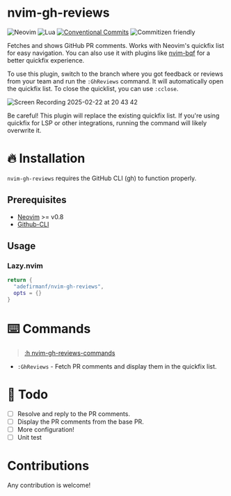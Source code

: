 # nvim-gh-reviews
![Neovim](https://img.shields.io/badge/NeoVim-%2357A143.svg?&style=for-the-badge&logo=neovim&logoColor=white)
![Lua](https://img.shields.io/badge/lua-%232C2D72.svg?style=for-the-badge&logo=lua&logoColor=white)
[![Conventional Commits](https://img.shields.io/badge/Conventional%20Commits-1.0.0-%23FE5196?logo=conventionalcommits&logoColor=white&style=for-the-badge)](https://conventionalcommits.org)
![Commitizen friendly](https://img.shields.io/badge/commitizen-friendly-brightgreen.svg?style=for-the-badge)

Fetches and shows GitHub PR comments. Works with Neovim's quickfix list for easy navigation. You can also use it with plugins like [nvim-bqf](https://github.com/kevinhwang91/nvim-bqf) for a better quickfix experience.

To use this plugin, switch to the branch where you got feedback or reviews from your team and run the `:GhReviews` command. It will automatically 
open the quickfix list. 
To close the quicklist, you can use `:cclose`.  

![Screen Recording 2025-02-22 at 20 43 42](https://github.com/user-attachments/assets/0152040f-b6b8-46d2-8542-90ee2238066e)

Be careful! This plugin will replace the existing quickfix list. If you're using quickfix for LSP or other integrations, running the command will likely overwrite it.


# 🔥 Installation 
`nvim-gh-reviews` requires the GitHub CLI (gh) to function properly.
## Prerequisites
* [Neovim](https://neovim.io/) >= v0.8
* [Github-CLI](https://cli.github.com/)

## Usage
### Lazy.nvim
```lua
return {
  "adefirmanf/nvim-gh-reviews",
  opts = {}
}

```

# ⌨️ Commands
> [:h nvim-gh-reviews-commands]()
- `:GhReviews` - Fetch PR comments and display them in the quickfix list.


# 🌃 Todo
 - [ ] Resolve and reply to the PR comments. 
 - [ ] Display the PR comments from the base PR.
 - [ ] More configuration!
 - [ ] Unit test

# Contributions
Any contribution is welcome! 
